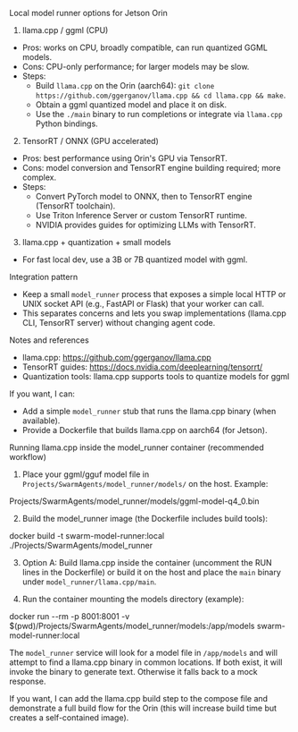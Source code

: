 Local model runner options for Jetson Orin

1. llama.cpp / ggml (CPU)

- Pros: works on CPU, broadly compatible, can run quantized GGML models.
- Cons: CPU-only performance; for larger models may be slow.
- Steps:
  - Build `llama.cpp` on the Orin (aarch64): `git clone https://github.com/ggerganov/llama.cpp && cd llama.cpp && make`.
  - Obtain a ggml quantized model and place it on disk.
  - Use the `./main` binary to run completions or integrate via `llama.cpp` Python bindings.

2. TensorRT / ONNX (GPU accelerated)

- Pros: best performance using Orin's GPU via TensorRT.
- Cons: model conversion and TensorRT engine building required; more complex.
- Steps:
  - Convert PyTorch model to ONNX, then to TensorRT engine (TensorRT toolchain).
  - Use Triton Inference Server or custom TensorRT runtime.
  - NVIDIA provides guides for optimizing LLMs with TensorRT.

3. llama.cpp + quantization + small models

- For fast local dev, use a 3B or 7B quantized model with ggml.

Integration pattern

- Keep a small `model_runner` process that exposes a simple local HTTP or UNIX socket API (e.g., FastAPI or Flask) that your worker can call.
- This separates concerns and lets you swap implementations (llama.cpp CLI, TensorRT server) without changing agent code.

Notes and references

- llama.cpp: https://github.com/ggerganov/llama.cpp
- TensorRT guides: https://docs.nvidia.com/deeplearning/tensorrt/
- Quantization tools: llama.cpp supports tools to quantize models for ggml

If you want, I can:

- Add a simple `model_runner` stub that runs the llama.cpp binary (when available).
- Provide a Dockerfile that builds llama.cpp on aarch64 (for Jetson).

Running llama.cpp inside the model_runner container (recommended workflow)

1. Place your ggml/gguf model file in `Projects/SwarmAgents/model_runner/models/` on the host. Example:

Projects/SwarmAgents/model_runner/models/ggml-model-q4_0.bin

2. Build the model_runner image (the Dockerfile includes build tools):

docker build -t swarm-model-runner:local ./Projects/SwarmAgents/model_runner

3. Option A: Build llama.cpp inside the container (uncomment the RUN lines in the Dockerfile) or build it on the host and place the `main` binary under `model_runner/llama.cpp/main`.

1. Run the container mounting the models directory (example):

docker run --rm -p 8001:8001 -v $(pwd)/Projects/SwarmAgents/model_runner/models:/app/models swarm-model-runner:local

The `model_runner` service will look for a model file in `/app/models` and will attempt to find a llama.cpp binary in common locations. If both exist, it will invoke the binary to generate text. Otherwise it falls back to a mock response.

If you want, I can add the llama.cpp build step to the compose file and demonstrate a full build flow for the Orin (this will increase build time but creates a self-contained image).
